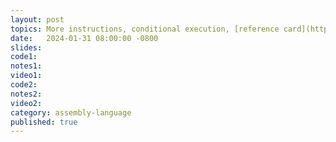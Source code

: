 ```yaml
---
layout: post
topics: More instructions, conditional execution, [reference card](https://www.cl.cam.ac.uk/teaching/1617/ECAD+Arch/files/docs/RISCVGreenCardv8-20151013.pdf)
date:   2024-01-31 08:00:00 -0800
slides: 
code1: 
notes1: 
video1: 
code2: 
notes2: 
video2: 
category: assembly-language
published: true
---
```

